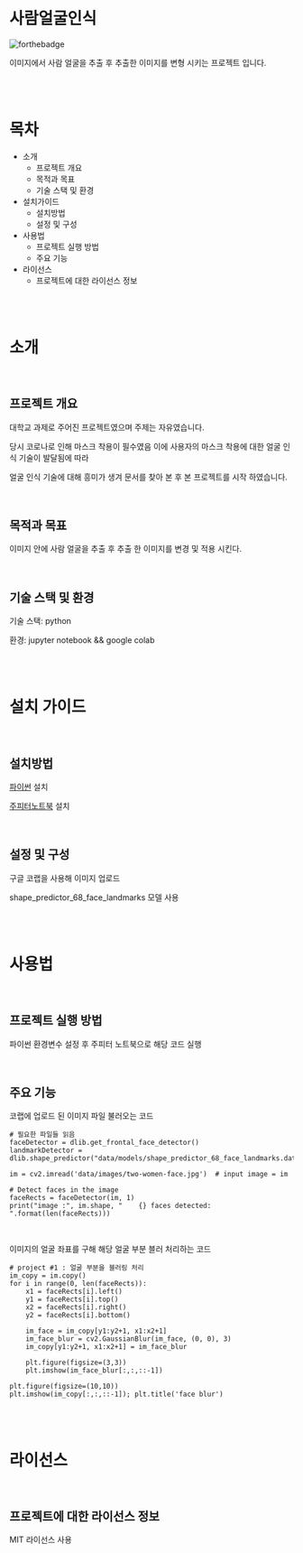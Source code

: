 # 사람얼굴인식

![forthebadge](https://forthebadge.com/images/badges/made-with-python.svg)

이미지에서 사람 얼굴을 추출 후 추출한 이미지를 변형 시키는 프로젝트 입니다.

<br/><br/>

# 목차

- 소개
  - 프로젝트 개요
  - 목적과 목표
  - 기술 스택 및 환경
- 설치가이드
  - 설치방법
  - 설정 및 구성
- 사용법
  - 프로젝트 실행 방법
  - 주요 기능 
- 라이선스
  - 프로젝트에 대한 라이선스 정보

<br/><br/>

# 소개

<br/>

## 프로젝트 개요

대학교 과제로 주어진 프로젝트였으며 주제는 자유였습니다.

당시 코로나로 인해 마스크 착용이 필수였음 이에 사용자의 마스크 착용에 대한 얼굴 인식 기술이 발달됨에 따라

얼굴 인식 기술에 대해 흥미가 생겨 문서를 찾아 본 후 본 프로젝트를 시작 하였습니다.

<br/>

## 목적과 목표

이미지 안에 사람 얼굴을 추출 후 추출 한 이미지를 변경 및 적용 시킨다.

<br/>

## 기술 스택 및 환경

기술 스택: python

환경: jupyter notebook && google colab

<br/><br/>

# 설치 가이드

<br/>

## 설치방법

[파이썬](https://www.python.org/) 설치

[주피터노트북](https://jupyter.org/) 설치

<br/>

## 설정 및 구성

구글 코랩을 사용해 이미지 업로드

shape_predictor_68_face_landmarks 모델 사용

<br/><br/>

# 사용법

<br/>

## 프로젝트 실행 방법

파이썬 환경변수 설정 후 주피터 노트북으로 해당 코드 실행

<br/>

## 주요 기능

코랩에 업로드 된 이미지 파일 불러오는 코드

```
# 필요한 파일들 읽음
faceDetector = dlib.get_frontal_face_detector()
landmarkDetector = dlib.shape_predictor("data/models/shape_predictor_68_face_landmarks.dat")

im = cv2.imread('data/images/two-women-face.jpg')  # input image = im
    
# Detect faces in the image
faceRects = faceDetector(im, 1)
print("image :", im.shape, "    {} faces detected: ".format(len(faceRects)))
```

<br/>

이미지의 얼굴 좌표를 구해 해당 얼굴 부분 블러 처리하는 코드

```
# project #1 : 얼굴 부분을 블러링 처리
im_copy = im.copy()
for i in range(0, len(faceRects)):
    x1 = faceRects[i].left()
    y1 = faceRects[i].top()
    x2 = faceRects[i].right()
    y2 = faceRects[i].bottom()

    im_face = im_copy[y1:y2+1, x1:x2+1]
    im_face_blur = cv2.GaussianBlur(im_face, (0, 0), 3)
    im_copy[y1:y2+1, x1:x2+1] = im_face_blur

    plt.figure(figsize=(3,3))
    plt.imshow(im_face_blur[:,:,::-1])
    
plt.figure(figsize=(10,10))
plt.imshow(im_copy[:,:,::-1]); plt.title('face blur')
```

<br/><br/>

# 라이선스

<br/>

##  프로젝트에 대한 라이선스 정보

MIT 라이선스 사용


